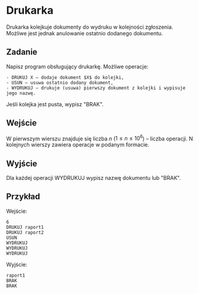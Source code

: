# Drukarka
Drukarka kolejkuje dokumenty do wydruku w kolejności zgłoszenia. Możliwe jest jednak anulowanie ostatnio dodanego dokumentu.

## Zadanie
Napisz program obsługujący drukarkę. Możliwe operacje:

    - DRUKUJ X – dodaje dokument $X$ do kolejki,
    - USUN – usuwa ostatnio dodany dokument,
    - WYDRUKUJ – drukuje (usuwa) pierwszy dokument z kolejki i wypisuje jego nazwę.

Jeśli kolejka jest pusta, wypisz "BRAK".

## Wejście
W pierwszym wierszu znajduje się liczba $n$ ($1 \leq n \leq 10^6$) – liczba operacji.
N kolejnych wierszy zawiera operacje w podanym formacie.

## Wyjście
Dla każdej operacji WYDRUKUJ wypisz nazwę dokumentu lub "BRAK".

## Przykład
Wejście:
```
6
DRUKUJ raport1
DRUKUJ raport2
USUN
WYDRUKUJ
WYDRUKUJ
WYDRUKUJ
```

Wyjście:
```
raport1
BRAK
BRAK
```